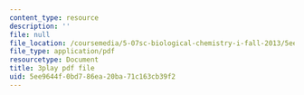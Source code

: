 ```yaml
---
content_type: resource
description: ''
file: null
file_location: /coursemedia/5-07sc-biological-chemistry-i-fall-2013/5ee9644f0bd786ea20ba71c163cb39f2_jHrd43uWD-E.pdf
file_type: application/pdf
resourcetype: Document
title: 3play pdf file
uid: 5ee9644f-0bd7-86ea-20ba-71c163cb39f2
---
```

